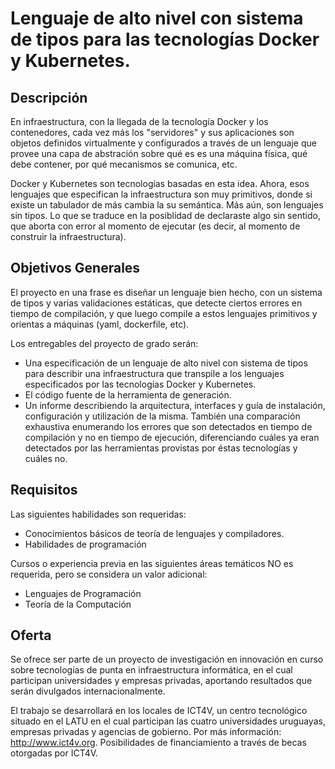 # Lenguaje de alto nivel con sistema de tipos para las tecnologías Docker y Kubernetes.

## Descripción

En infraestructura, con la llegada de la tecnología Docker y los contenedores, cada vez más los "servidores" y sus aplicaciones son objetos definidos virtualmente y configurados a través de un lenguaje que provee una capa de abstración sobre qué es es una máquina física, qué debe contener, por qué mecanismos se comunica, etc. 

Docker y Kubernetes son tecnologías basadas en esta idea. Ahora, esos lenguajes que especifican la infraestructura son muy primitivos, donde si existe un tabulador de más cambia la su semántica. Más aún, son lenguajes sin tipos. Lo que se traduce en la posiblidad de declaraste algo sin sentido, que aborta con error al momento de ejecutar (es decir, al momento de construir la infraestructura). 

## Objetivos Generales

El proyecto en una frase es diseñar un lenguaje bien hecho, con un sistema de tipos y varias validaciones estáticas, que detecte ciertos errores en tiempo de compilación, y que luego compile a estos lenguajes primitivos y orientas a máquinas (yaml, dockerfile, etc). 

Los entregables del proyecto de grado serán:
- Una especificación de un lenguaje de alto nivel con sistema de tipos para describir una infraestructura que transpile a los lenguajes especificados por las tecnologías Docker y Kubernetes.
 - El código fuente de la herramienta de generación. 
 - Un informe describiendo la arquitectura, interfaces y guía de instalación, configuración y utilización de la misma. También una comparación exhaustiva enumerando los errores que son detectados en tiempo de compilación y no en tiempo de ejecución, diferenciando cuáles ya eran detectados por las herramientas provistas por éstas tecnologías y cuáles no.

## Requisitos

Las siguientes habilidades son requeridas:
- Conocimientos básicos de teoría de lenguajes y compiladores.
- Habilidades de programación

Cursos o experiencia previa en las siguientes áreas temáticos NO es requerida, pero se considera un valor adicional:
- Lenguajes de Programación
- Teoría de la Computación
    
## Oferta

Se ofrece ser parte de un proyecto de investigación en innovación en curso sobre tecnologías de punta en infraestructura informática, en el cual participan universidades y empresas privadas, aportando resultados que serán divulgados internacionalmente. 

El trabajo se desarrollará en los locales de ICT4V, un centro tecnológico situado en el LATU en el cual participan las cuatro universidades uruguayas, empresas privadas y agencias de gobierno. Por más información: http://www.ict4v.org.
Posibilidades de financiamiento a través de becas otorgadas por ICT4V.
